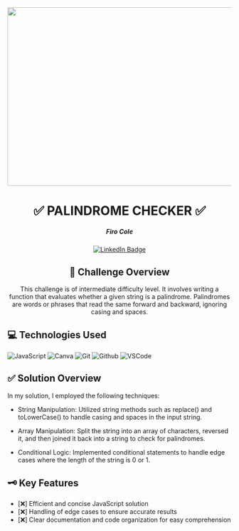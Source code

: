 <div id="header" align="center">
  <img src="https://live.staticflickr.com/65535/53611225928_94d7cafb16.jpg" width="800" height="400">
</div>

<div id="description" align="center">

# :white_check_mark: PALINDROME CHECKER :white_check_mark:



##### Firo Cole

[![LinkedIn Badge](https://img.shields.io/badge/-@firocolemd-blue?style=flat&logo=Linkedin&logoColor=black)](https://www.linkedin.com/in/firocolemd/)

  ## :pencil: Challenge Overview
This challenge is of intermediate difficulty level. It involves writing a function that evaluates whether a given string is a palindrome. Palindromes are words or phrases that read the same forward and backward, ignoring casing and spaces.

</div>




## :computer: Technologies Used

![JavaScript](https://img.shields.io/badge/-JavaScript-05122A?style=flat&logo=javascript)
![Canva](https://img.shields.io/badge/-Canva-05122A?style=flat&logo=canva)
![Git](https://img.shields.io/badge/-Git-05122A?style=flat&logo=git)
![Github](https://img.shields.io/badge/-GitHub-05122A?style=flat&logo=github)
![VSCode](https://img.shields.io/badge/-VS_Code-05122A?style=flat&logo=visualstudio)




## :white_check_mark: Solution Overview

In my solution, I employed the following techniques:

- String Manipulation: Utilized string methods such as replace() and toLowerCase() to handle casing and spaces in the input string.
  
- Array Manipulation: Split the string into an array of characters, reversed it, and then 
joined it back into a string to check for palindromes.

- Conditional Logic: Implemented conditional statements to handle edge cases where the length of the string is 0 or 1.

## :old_key: Key  Features
- [:x:] Efficient and concise JavaScript solution
- [:x:] Handling of edge cases to ensure accurate results
- [:x:] Clear documentation and code organization for easy comprehension
